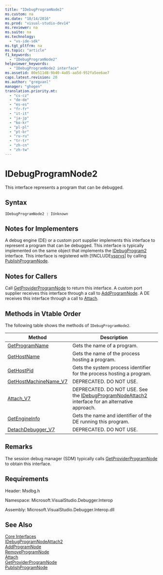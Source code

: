 ```yaml
---
title: "IDebugProgramNode2"
ms.custom: na
ms.date: "10/14/2016"
ms.prod: "visual-studio-dev14"
ms.reviewer: na
ms.suite: na
ms.technology: 
  - "vs-ide-sdk"
ms.tgt_pltfrm: na
ms.topic: "article"
f1_keywords: 
  - "IDebugProgramNode2"
helpviewer_keywords: 
  - "IDebugProgramNode2 interface"
ms.assetid: 80e511d8-9b40-4a85-aa5d-952fa5ee6ae7
caps.latest.revision: 20
ms.author: "gregvanl"
manager: "ghogen"
translation.priority.mt: 
  - "cs-cz"
  - "de-de"
  - "es-es"
  - "fr-fr"
  - "it-it"
  - "ja-jp"
  - "ko-kr"
  - "pl-pl"
  - "pt-br"
  - "ru-ru"
  - "tr-tr"
  - "zh-cn"
  - "zh-tw"
---
```

# IDebugProgramNode2
This interface represents a program that can be debugged.  
  
## Syntax  
  
```  
IDebugProgramNode2 : IUnknown  
```  
  
## Notes for Implementers  
 A debug engine (DE) or a custom port supplier implements this interface to represent a program that can be debugged. This interface is typically implemented on the same object that implements the [IDebugProgram2](../extensibility/idebugprogram2.md) interface. This interface is registered with [!INCLUDE[vsprvs](../codequality/includes/vsprvs_md.md)] by calling [PublishProgramNode](../extensibility/idebugprogrampublisher2--publishprogramnode.md).  
  
## Notes for Callers  
 Call [GetProviderProgramNode](../extensibility/idebugprogramprovider2--getproviderprogramnode.md) to return this interface. A custom port supplier receives this interface through a call to [AddProgramNode](../extensibility/idebugportnotify2--addprogramnode.md). A DE receives this interface through a call to [Attach](../extensibility/idebugengine2--attach.md).  
  
## Methods in Vtable Order  
 The following table shows the methods of `IDebugProgramNode2`.  
  
|Method|Description|  
|------------|-----------------|  
|[GetProgramName](../extensibility/idebugprogramnode2--getprogramname.md)|Gets the name of a program.|  
|[GetHostName](../extensibility/idebugprogramnode2--gethostname.md)|Gets the name of the process hosting a program.|  
|[GetHostPid](../extensibility/idebugprogramnode2--gethostpid.md)|Gets the system process identifier for the process hosting a program.|  
|[GetHostMachineName_V7](../extensibility/idebugprogramnode2--gethostmachinename_v7.md)|DEPRECATED. DO NOT USE.|  
|[Attach_V7](../extensibility/idebugprogramnode2--attach_v7.md)|DEPRECATED. DO NOT USE. See the [IDebugProgramNodeAttach2](../extensibility/idebugprogramnodeattach2.md) interface for an alternative approach.|  
|[GetEngineInfo](../extensibility/idebugprogramnode2--getengineinfo.md)|Gets the name and identifier of the DE running this program.|  
|[DetachDebugger_V7](../extensibility/idebugprogramnode2--detachdebugger_v7.md)|DEPRECATED. DO NOT USE.|  
  
## Remarks  
 The session debug manager (SDM) typically calls [GetProviderProgramNode](../extensibility/idebugprogramprovider2--getproviderprogramnode.md) to obtain this interface.  
  
## Requirements  
 Header: Msdbg.h  
  
 Namespace: Microsoft.VisualStudio.Debugger.Interop  
  
 Assembly: Microsoft.VisualStudio.Debugger.Interop.dll  
  
## See Also  
 [Core Interfaces](../extensibility/core-interfaces.md)   
 [IDebugProgramNodeAttach2](../extensibility/idebugprogramnodeattach2.md)   
 [AddProgramNode](../extensibility/idebugportnotify2--addprogramnode.md)   
 [RemoveProgramNode](../extensibility/idebugportnotify2--removeprogramnode.md)   
 [Attach](../extensibility/idebugengine2--attach.md)   
 [GetProviderProgramNode](../extensibility/idebugprogramprovider2--getproviderprogramnode.md)   
 [PublishProgramNode](../extensibility/idebugprogrampublisher2--publishprogramnode.md)